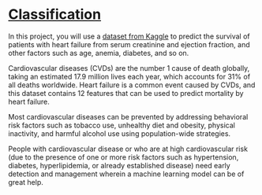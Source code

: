 # [Classification](https://www.codecademy.com/paths/build-deep-learning-models-with-tensorflow/tracks/dlsp-classification-track/modules/dlsp-classification/projects/classification-neural-networks-project)
In this project, you will use a [dataset from Kaggle](https://www.kaggle.com/andrewmvd/heart-failure-clinical-data) 
to predict the survival of patients with heart failure from serum creatinine and ejection fraction, and other factors such as age, anemia, diabetes, and so on.

Cardiovascular diseases (CVDs) are the number 1 cause of death globally, taking an estimated 17.9 million lives each year, which accounts for 31% of all deaths worldwide. 
Heart failure is a common event caused by CVDs, and this dataset contains 12 features that can be used to predict mortality by heart failure.

Most cardiovascular diseases can be prevented by addressing behavioral risk factors such as tobacco use, unhealthy diet and obesity, physical inactivity, and harmful alcohol use using population-wide strategies.

People with cardiovascular disease or who are at high cardiovascular risk (due to the presence of one or more risk factors such as hypertension, diabetes, hyperlipidemia, or already established disease) need early detection and management wherein a machine learning model can be of great help.
